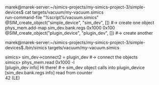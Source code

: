 marek@marek-server:~/simics-projects/my-simics-project-3/simple-devices$ cat targets/vacuum/my-vacuum.simics  
run-command-file "%script%/vacuum.simics"  
@SIM_create_object("simple_device", "sim_dev", [])  #-> create one object  
phys_mem.add-map sim_dev.bank.regs 0x1000 0x100  
@SIM_create_object("plugin_device", "plugin_dev", [])  #-> create another  

marek@marek-server:~/simics-projects/my-simics-project-3/simple-devices$./bin/simics targets/vacuum/my-vacuum.simics

simics> sim_dev->connect2 = plugin_dev  #-> connect the objects  
simics> phys_mem.read 0x1000 -l  
[plugin_dev info] Hi there!  #-> sim_dev object calls into plugin_device  
[sim_dev.bank.regs info] read from counter  
42 (LE)  

